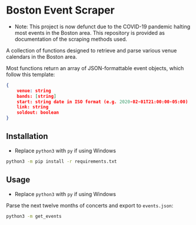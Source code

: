 # Boston Event Scraper

- Note: This project is now defunct due to the COVID-19 pandemic halting most events in the Boston area. This repository is provided as documentation of the scraping methods used.

A collection of functions designed to retrieve and parse various venue calendars in the Boston area.

Most functions return an array of JSON-formattable event objects, which follow this template:
```json
{
    venue: string
    bands: [string]
    start: string date in ISO format (e.g. 2020-02-01T21:00:00-05:00)
    link: string
    soldout: boolean
}
```

## Installation

- Replace `python3` with `py` if using Windows

```bash
python3 -m pip install -r requirements.txt
```

## Usage

- Replace `python3` with `py` if using Windows

Parse the next twelve months of concerts and export to `events.json`:
```bash
python3 -m get_events
```
